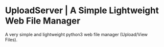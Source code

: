 # UploadServer | A Simple Lightweight Web File Manager
 
A very simple and lightweight python3 web file manager (Upload/View Files).
